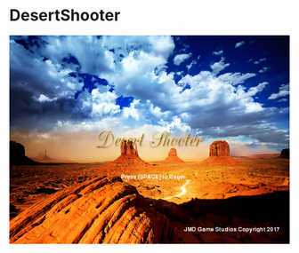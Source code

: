 # DesertShooter
<img src="https://github.com/jplaceres0868/DesertShooter/blob/master/startscreen.PNG">
